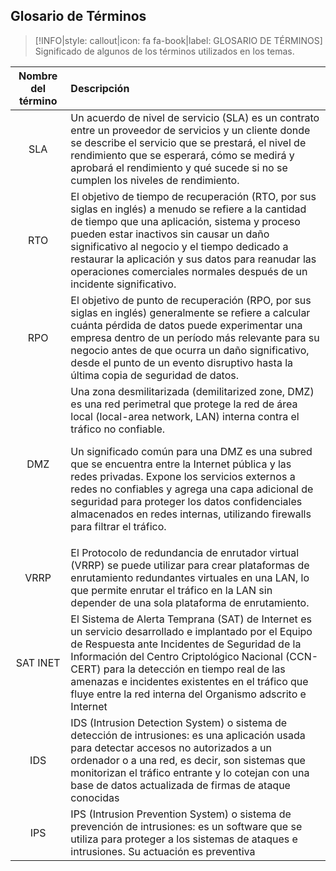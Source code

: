 ## Glosario de Términos <!-- {docsify-ignore} -->

> [!INFO|style: callout|icon: fa fa-book|label: GLOSARIO DE TÉRMINOS]
> Significado de algunos de los términos utilizados en los temas.

| **Nombre del término** | **Descripción** |
| :-: | :- |
| SLA | Un acuerdo de nivel de servicio (SLA) es un contrato entre un proveedor de servicios y un cliente donde se describe el servicio que se prestará, el nivel de rendimiento que se esperará, cómo se medirá y aprobará el rendimiento y qué sucede si no se cumplen los niveles de rendimiento. |
| RTO | El objetivo de tiempo de recuperación (RTO, por sus siglas en inglés) a menudo se refiere a la cantidad de tiempo que una aplicación, sistema y proceso pueden estar inactivos sin causar un daño significativo al negocio y el tiempo dedicado a restaurar la aplicación y sus datos para reanudar las operaciones comerciales normales después de un incidente significativo. |
| RPO | El objetivo de punto de recuperación (RPO, por sus siglas en inglés) generalmente se refiere a calcular cuánta pérdida de datos puede experimentar una empresa dentro de un período más relevante para su negocio antes de que ocurra un daño significativo, desde el punto de un evento disruptivo hasta la última copia de seguridad de datos.|
| DMZ | Una zona desmilitarizada (demilitarized zone, DMZ) es una red perimetral que protege la red de área local (local-area network, LAN) interna contra el tráfico no confiable. <p>Un significado común para una DMZ es una subred que se encuentra entre la Internet pública y las redes privadas. Expone los servicios externos a redes no confiables y agrega una capa adicional de seguridad para proteger los datos confidenciales almacenados en redes internas, utilizando firewalls para filtrar el tráfico.</p> |
| VRRP | El Protocolo de redundancia de enrutador virtual (VRRP) se puede utilizar para crear plataformas de enrutamiento redundantes virtuales en una LAN, lo que permite enrutar el tráfico en la LAN sin depender de una sola plataforma de enrutamiento. |
| SAT INET | El Sistema de Alerta Temprana (SAT) de Internet es un servicio desarrollado e implantado por el Equipo de Respuesta ante Incidentes de Seguridad de la Información del Centro Criptológico Nacional (CCN-CERT) para la detección en tiempo real de las amenazas e incidentes existentes en el tráfico que fluye entre la red interna del Organismo adscrito e Internet |
| IDS | IDS (Intrusion Detection System) o sistema de detección de intrusiones: es una aplicación usada para detectar accesos no autorizados a un ordenador o a una red, es decir, son sistemas que monitorizan el tráfico entrante y lo cotejan con una base de datos actualizada de firmas de ataque conocidas |
| IPS | IPS (Intrusion Prevention System) o sistema de prevención de intrusiones: es un software que se utiliza para proteger a los sistemas de ataques e intrusiones. Su actuación es preventiva | 